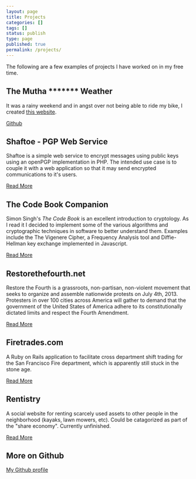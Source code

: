 ```yaml
---
layout: page
title: Projects
categories: []
tags: []
status: publish
type: page
published: true
permalink: /projects/
---
```


The following are a few examples of projects I have worked on in my free
time.

The Mutha ******* Weather
-------------------------
It was a rainy weekend and in angst over not being able to ride my bike,
I created  [this website](http://www.muthafuckingweather.com).

[Github](https://github.com/WD-42/mfwdotcom)

Shaftoe - PGP Web Service
--------------------------
Shaftoe is a simple web service to encrypt messages using public keys using
an openPGP implementation in PHP. The intended use case is to couple it with a
web application so that it may send encrypted communications to it's users.

[Read More](/2013/09/shaftoe/)


The Code Book Companion
-----------------------
Simon Singh's *The Code Book* is an excellent introduction to cryptology.
As I read it I decided to implement some of the various algorithms and
cryptographic techniques in software to better understand them. Examples
include the The Vigenere Cipher, a Frequency Analysis tool and Diffie-Hellman
key exchange implemented in Javascript.

[Read More](/2013/08/the-code-book-companion/)

Restorethefourth.net
--------------------
Restore the Fourth is a grassroots, non-partisan, non-violent movement
that seeks to organize and assemble nationwide protests on July 4th, 2013.
Protesters in over 100 cities across America will gather to demand that
the government of the United States of America adhere to its constitutionally
dictated limits and respect the Fourth Amendment.

[Read More](/2013/06/restore-the-fourth/)

Firetrades.com
----------
A Ruby on Rails application to facilitate cross department shift trading for
the San Francisco Fire department, which is apparently still stuck in the
stone age.

[Read More](http://www.firetrades.com)

Rentistry
---------
A social website for renting scarcely used assets to other people in the
neighborhood (kayaks, lawn mowers, etc). Could be catagorized as part of
the "share economy". Currently unfinished.

[Read More](https://github.com/WD-42/rentistry)



More on Github
--------------
[My Github profile](https://github.com/wd-42)
